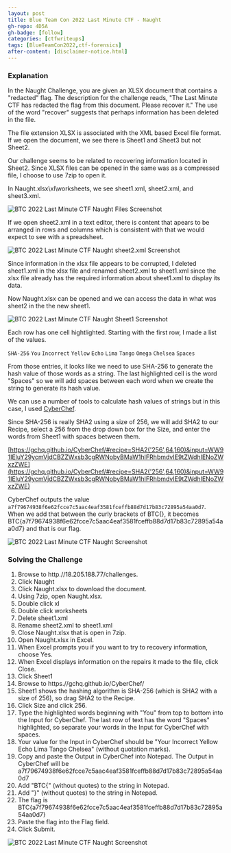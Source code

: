 ```yaml
---
layout: post
title: Blue Team Con 2022 Last Minute CTF - Naught
gh-repo: 4D5A
gh-badge: [follow]
categories: [ctfwriteups]
tags: [BlueTeamCon2022,ctf-forensics]
after-content: [disclaimer-notice.html]
---
```

### Explanation
In the Naught Challenge, you are given an XLSX document that contains a "redacted" flag. The description for the challenge reads, "The Last Minute CTF has redacted the flag from this document. Please recover it." The use of the word "recover" suggests that perhaps information has been deleted in the file.

The file extension XLSX is associated with the XML based Excel file format. If we open the document, we see there is Sheet1 and Sheet3 but not Sheet2.

Our challenge seems to be related to recovering information located in Sheet2. Since XLSX files can be opened in the same was as a compressed file, I choose to use 7zip to open it.

In Naught.xlsx\xl\worksheets, we see sheet1.xml, sheet2.xml, and sheet3.xml.

<img src="{{ 'assets/img/2022-09-01-btc-2022-last-minute-ctf-naught/btc-2022-last-minute-ctf-naught-files-screenshot.png' | relative_url }}" alt='BTC 2022 Last Minute CTF Naught Files Screenshot' />

If we open sheet2.xml in a text editor, there is content that apears to be arranged in rows and columns which is consistent with that we would expect to see with a spreadsheet.

<img src="{{ 'assets/img/2022-09-01-btc-2022-last-minute-ctf-naught/btc-2022-last-minute-ctf-naught-sheet2-xml-screenshot.png' | relative_url }}" alt='BTC 2022 Last Minute CTF Naught sheet2.xml Screenshot' />

Since information in the xlsx file appears to be corrupted, I deleted sheet1.xml in the xlsx file and renamed sheet2.xml to sheet1.xml since the xlsx file already has the required information about sheet1.xml to display its data.

Now Naught.xlsx can be opened and we can access the data in what was sheet2 in the the new sheet1.

<img src="{{ 'assets/img/2022-09-01-btc-2022-last-minute-ctf-naught/btc-2022-last-minute-ctf-naught-sheet1-screenshot.png' | relative_url }}" alt='BTC 2022 Last Minute CTF Naught Sheet1 Screenshot' />

Each row has one cell hightlighted. Starting with the first row, I made a list of the values.

```SHA-256```
```You```
```Incorrect```
```Yellow```
```Echo```
```Lima```
```Tango```
```Omega```
```Chelsea```
```Spaces```

From those entries, it looks like we need to use SHA-256 to generate the hash value of those words as a string. The last highlighted cell is the word "Spaces" so we will add spaces between each word when we create the string to generate its hash value.

We can use a number of tools to calculate hash values of strings but in this case, I used [CyberChef](https://gchq.github.io/).

Since SHA-256 is really SHA2 using a size of 256, we will add SHA2 to our Recipe, select a 256 from the drop down box for the Size, and enter the words from Sheet1 with spaces between them.

[https://gchq.github.io/CyberChef/#recipe=SHA2('256',64,160)&input=WW91IEluY29ycmVjdCBZZWxsb3cgRWNobyBMaW1hIFRhbmdvIE9tZWdhIENoZWxzZWE](https://gchq.github.io/CyberChef/#recipe=SHA2('256',64,160)&input=WW91IEluY29ycmVjdCBZZWxsb3cgRWNobyBMaW1hIFRhbmdvIE9tZWdhIENoZWxzZWE)

CyberChef outputs the value ```a7f79674938f6e62fcce7c5aac4eaf3581fceffb88d7d17b83c72895a54aa0d7```. When we add that between the curly brackets of BTC{}, it becomes BTC{a7f79674938f6e62fcce7c5aac4eaf3581fceffb88d7d17b83c72895a54aa0d7} and that is our flag.

<img src="{{ 'assets/img/2022-09-01-btc-2022-last-minute-ctf-naught/btc-2022-last-minute-ctf-naught-screenshot.png' | relative_url }}" alt='BTC 2022 Last Minute CTF Naught Screenshot' />


### Solving the Challenge
1. Browse to http.//18.205.188.77/challenges.
2. Click Naught
3. Click Naught.xlsx to download the document.
4. Using 7zip, open Naught.xlsx.
5. Double click xl
6. Double click worksheets
7. Delete sheet1.xml
8. Rename sheet2.xml to sheet1.xml
9. Close Naught.xlsx that is open in 7zip.
10. Open Naught.xlsx in Excel.
11.  When Excel prompts you if you want to try to recovery information, choose Yes.
12. When Excel displays information on the repairs it made to the file, click Close.
13. Click Sheet1
14. Browse to https.//gchq.github.io/CyberChef/
15. Sheet1 shows the hashing algorithm is SHA-256 (which is SHA2 with a size of 256), so drag SHA2 to the Recipe.
16. Click Size and click 256.
17. Type the highlighted words beginning with "You" from top to bottom into the Input for CyberChef. The last row of text has the word "Spaces" highlighted, so separate your words in the Input for CyberChef with spaces.
18. Your value for the Input in CyberChef should be "Your Incorrect Yellow Echo Lima Tango Chelsea" (without quotation marks).
19. Copy and paste the Output in CyberChef into Notepad. The Output in CyberChef will be a7f79674938f6e62fcce7c5aac4eaf3581fceffb88d7d17b83c72895a54aa0d7
20. Add "BTC{" (without quotes) to the string in Notepad.
21. Add "}" (without quotes) to the string in Notepad.
22. The flag is BTC{a7f79674938f6e62fcce7c5aac4eaf3581fceffb88d7d17b83c72895a54aa0d7}
23. Paste the flag into the Flag field.
24. Click Submit.

<img src="{{ 'assets/img/2022-09-01-btc-2022-last-minute-ctf-writeups/btc-2022-last-minute-ctf-naught-screenshot.png' | relative_url }}" alt='BTC 2022 Last Minute CTF Naught Screenshot' />